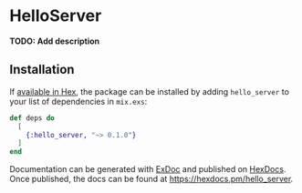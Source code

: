 # HelloServer

**TODO: Add description**

## Installation

If [available in Hex](https://hex.pm/docs/publish), the package can be installed
by adding `hello_server` to your list of dependencies in `mix.exs`:

```elixir
def deps do
  [
    {:hello_server, "~> 0.1.0"}
  ]
end
```

Documentation can be generated with [ExDoc](https://github.com/elixir-lang/ex_doc)
and published on [HexDocs](https://hexdocs.pm). Once published, the docs can
be found at <https://hexdocs.pm/hello_server>.


